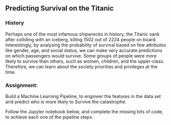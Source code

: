 ## Predicting Survival on the Titanic

### History

Perhaps one of the most infamous shipwrecks in history, the Titanic sank after colliding with an iceberg, killing 1502 out of 2224 people on board. Interestingly, by analysing the probability of survival based on few attributes like gender, age, and social status, we can make very accurate predictions on which passengers would survive. Some groups of people were more likely to survive than others, such as women, children, and the upper-class. Therefore, we can learn about the society priorities and privileges at the time.

### Assignment:

Build a Machine Learning Pipeline, to engineer the features in the data set and predict who is more likely to Survive the catastrophe.

Follow the Jupyter notebook below, and complete the missing bits of code, to achieve each one of the pipeline steps.
